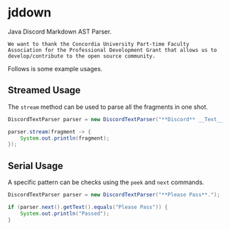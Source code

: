 # jddown
Java Discord Markdown AST Parser.

```
We want to thank the Concordia University Part-time Faculty Association for the Professional Development Grant that allows us to develop/contribute to the open source community. 
```

Follows is some example usages.

## Streamed Usage

The `stream` method can be used to parse all the fragments in one shot.

```java
DiscordTextParser parser = new DiscordTextParser("**Discord** __Text__ ~~To~~ *Parse* :happy:.");

parser.stream(fragment -> {
    System.out.println(fragment);
});

```

## Serial Usage

A specific pattern can be checks using the `peek` and `next` commands.

```java
DiscordTextParser parser = new DiscordTextParser("**Please Pass**.");

if (parser.next().getText().equals("Please Pass")) {
    System.out.println("Passed");
}
```